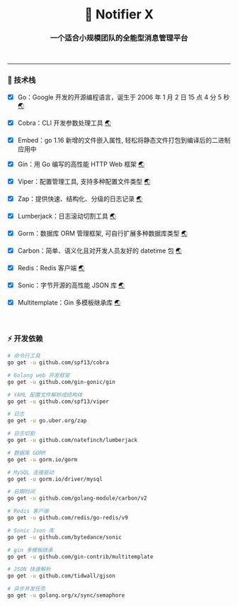 <!--suppress HtmlDeprecatedAttribute -->
<h1 align="center">🥳 Notifier X</h1>
<h3 align="center">一个适合小规模团队的全能型消息管理平台</h3>

<p align="center">
  <a>
    <img src="https://img.shields.io/badge/-Golang 1.20-blue?style=flat-square&logo=go&logoColor=white" alt="">
  </a>
  <a>
    <img src="https://img.shields.io/badge/-Gin 1.9.1-blue?style=flat-square&logo=gin&logoColor=white" alt="">
  </a>
  <a>
    <img src="https://img.shields.io/badge/-MySQL-blue?style=flat-square&logo=mysql&logoColor=white" alt="">
  </a>
  <a>
    <img src="https://img.shields.io/badge/-Redis-c14438?style=flat-square&logo=redis&logoColor=white&link=mailto:ezops.cn@gmail.com" alt="">
  </a>
</p>

<hr>

### 🤔 技术栈

- [x] Go：Google 开发的开源编程语言，诞生于 2006 年 1 月 2 日 15 点 4 分 5 秒 [🌏](https://github.com/golang/go)
- [x] Cobra：CLI 开发参数处理工具 [🌏](https://github.com/spf13/cobra)
- [x] Embed：go 1.16 新增的文件嵌入属性, 轻松将静态文件打包到编译后的二进制应用中
- [x] Gin：用 Go 编写的高性能 HTTP Web 框架 [🌏](https://github.com/gin-gonic/gin)
- [x] Viper：配置管理工具, 支持多种配置文件类型 [🌏](https://github.com/spf13/viper)
- [x] Zap：提供快速、结构化、分级的日志记录 [🌏](https://pkg.go.dev/go.uber.org/zap)
- [x] Lumberjack：日志滚动切割工具 [🌏](https://github.com/natefinch/lumberjack)
- [x] Gorm：数据库 ORM 管理框架, 可自行扩展多种数据库类型 [🌏](https://gorm.io/gorm)
- [x] Carbon：简单、语义化且对开发人员友好的 datetime 包 [🌏](https://github.com/golang-module/carbon)
- [x] Redis：Redis 客户端 [🌏](https://github.com/redis/go-redis)
- [x] Sonic：字节开源的高性能 JSON 库 [🌏](https://github.com/bytedance/sonic)
- [x] Multitemplate：Gin 多模板继承库 [🌏](https://github.com/gin-contrib/multitemplate)


<br>

### ⚡ 开发依赖

```bash
# 命令行工具
go get -u github.com/spf13/cobra

# Golang web 开发框架
go get -u github.com/gin-gonic/gin

# YAML 配置文件解析成结构体
go get -u github.com/spf13/viper

# 日志
go get -u go.uber.org/zap

# 日志切割
go get -u github.com/natefinch/lumberjack

# 数据库 GORM
go get -u gorm.io/gorm

# MySQL 连接驱动
go get -u gorm.io/driver/mysql

# 日期时间
go get -u github.com/golang-module/carbon/v2

# Redis 客户端
go get -u github.com/redis/go-redis/v9

# Sonic Json 库
go get -u github.com/bytedance/sonic

# gin 多模板继承
go get -u github.com/gin-contrib/multitemplate

# JSON 快速解析
go get -u github.com/tidwall/gjson

# 异步并发任务
go get -u golang.org/x/sync/semaphore
```